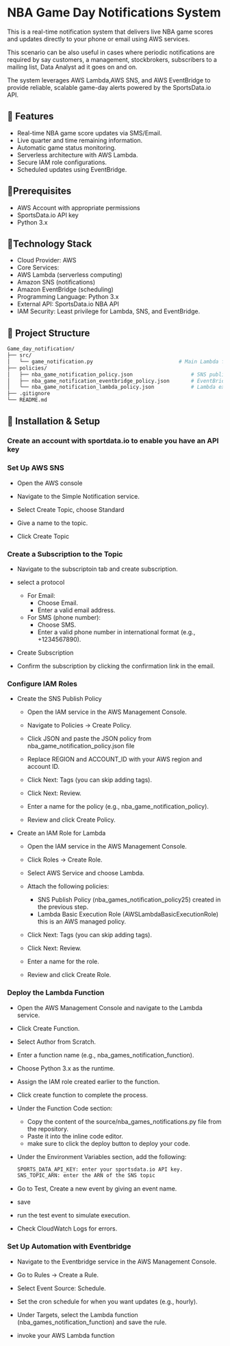 # NBA Game Day Notifications System

This is a real-time notification system that delivers live NBA game scores and updates directly to your phone or email using AWS services.

This scenario can be also useful in cases where periodic notifications are required by say customers, a management, stockbrokers, subscribers to a mailing list, Data Analyst ad it goes on and on.

The system leverages AWS Lambda,AWS SNS, and AWS EventBridge to provide reliable, scalable game-day alerts powered by the SportsData.io API.

## 🏀 Features

* Real-time NBA game score updates via SMS/Email.
* Live quarter and time remaining information.
* Automatic game status monitoring.
* Serverless architecture with AWS Lambda.
* Secure IAM role configurations.
* Scheduled updates using EventBridge.

## 🏀Prerequisites

* AWS Account with appropriate permissions
* SportsData.io API key
* Python 3.x

## 🏀Technology Stack

* Cloud Provider: AWS
* Core Services:
* AWS Lambda (serverless computing)
* Amazon SNS (notifications)
* Amazon EventBridge (scheduling)
* Programming Language: Python 3.x
* External API: SportsData.io NBA API
* IAM Security: Least privilege for Lambda, SNS, and EventBridge.

## 🏀 Project Structure

```bash
Game_day_notification/
├── src/
│   └── game_notification.py                            # Main Lambda function
├── policies/
│   ├── nba_game_notification_policy.json                   # SNS publishing permissions
│   ├── nba_game_notification_eventbridge_policy.json       # EventBridge permissions
│   └── nba_game_notification_lambda_policy.json            # Lambda execution permissions
├── .gitignore
└── README.md
```

## 🏀 Installation & Setup

### Create an account with sportdata.io to enable you have an API key

### Set Up AWS SNS

* Open the AWS console
* Navigate to the Simple Notification service.
  
* Select Create Topic, choose Standard
  
* Give a name to the topic.
* Click Create Topic

### Create a Subscription to the Topic

* Navigate to the subscriptoin tab and create subscription.

* select a protocol
  * For Email:
    * Choose Email.
    * Enter a valid email address.
  * For SMS (phone number):
    * Choose SMS.
    * Enter a valid phone number in international format (e.g., +1234567890).
* Create Subscription
* Confirm the subscription by clicking the confirmation link in the email.

### Configure IAM Roles

* Create the SNS Publish Policy

  * Open the IAM service in the AWS Management Console.
  * Navigate to Policies → Create Policy.
  * Click JSON and paste the JSON policy from nba_game_notification_policy.json file
  * Replace REGION and ACCOUNT_ID with your AWS region and account ID.
  
  * Click Next: Tags (you can skip adding tags).
  * Click Next: Review.
  * Enter a name for the policy (e.g., nba_game_notification_policy).
  
  * Review and click Create Policy.

* Create an IAM Role for Lambda
  * Open the IAM service in the AWS Management Console.
  * Click Roles → Create Role.
  * Select AWS Service and choose Lambda.
  * Attach the following policies:
    * SNS Publish Policy (nba_games_notification_policy25) created in the previous step.
    * Lambda Basic Execution Role (AWSLambdaBasicExecutionRole) this is an AWS managed policy.
  * Click Next: Tags (you can skip adding tags).
  * Click Next: Review.
  * Enter a name for the role.
  
  * Review and click Create Role.

### Deploy the Lambda Function

* Open the AWS Management Console and navigate to the Lambda service.
* Click Create Function.
* Select Author from Scratch.
* Enter a function name (e.g., nba_games_notification_function).
* Choose Python 3.x as the runtime.
* Assign the IAM role created earlier to the function.
* Click create function to complete the process.
* Under the Function Code section:
  * Copy the content of the source/nba_games_notifications.py file from the repository.
  * Paste it into the inline code editor.
  * make sure to click the deploy button to deploy your code.
* Under the Environment Variables section, add the following:

  ```bash
  SPORTS_DATA_API_KEY: enter your sportsdata.io API key.
  SNS_TOPIC_ARN: enter the ARN of the SNS topic 
  ```

* Go to Test, Create a new event by giving an event name.
* save
* run the test event to simulate execution.
* Check CloudWatch Logs for errors.

### Set Up Automation with Eventbridge

* Navigate to the Eventbridge service in the AWS Management Console.

* Go to Rules → Create a Rule.
* Select Event Source: Schedule.
* Set the cron schedule for when you want updates (e.g., hourly).
* Under Targets, select the Lambda function (nba_games_notification_function) and save the rule.
* invoke your AWS Lambda function
